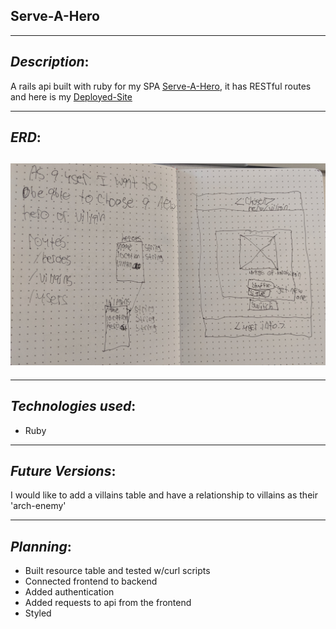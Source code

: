 ## Serve-A-Hero

* * *
## _Description_:
A rails api built with ruby for my SPA [Serve-A-Hero](https://github.com/cclancy97/Serve-A-Hero), it has RESTful routes and here is my [Deployed-Site](https://cclancy97.github.io/Serve-A-Hero/)

***
## _ERD_:

## ![wireframes](wireframes-2.jpg "wireframes")

* * *
## _Technologies used_:
  - Ruby
* * *

## _Future Versions_:
I would like to add a villains table and have a relationship to villains as their 'arch-enemy'
***

## _Planning_:
- Built resource table and tested w/curl scripts
- Connected frontend to backend
- Added authentication
- Added requests to api from the frontend
- Styled
